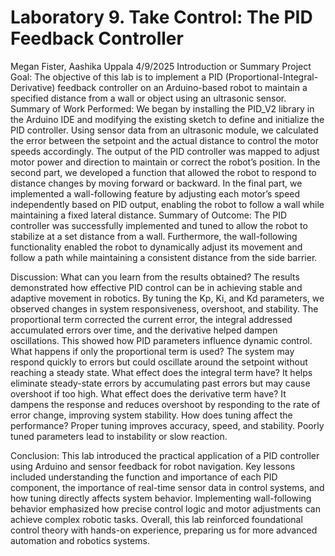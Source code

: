 # Laboratory 9. Take Control: The PID Feedback Controller
Megan Fister, Aashika Uppala
4/9/2025
Introduction or Summary
Project Goal:
The objective of this lab is to implement a PID (Proportional-Integral-Derivative) feedback controller on an Arduino-based robot to maintain a specified distance from a wall or object using an ultrasonic sensor.
Summary of Work Performed:
We began by installing the PID_V2 library in the Arduino IDE and modifying the existing sketch to define and initialize the PID controller. Using sensor data from an ultrasonic module, we calculated the error between the setpoint and the actual distance to control the motor speeds accordingly. The output of the PID controller was mapped to adjust motor power and direction to maintain or correct the robot’s position. In the second part, we developed a function that allowed the robot to respond to distance changes by moving forward or backward. In the final part, we implemented a wall-following feature by adjusting each motor’s speed independently based on PID output, enabling the robot to follow a wall while maintaining a fixed lateral distance.
Summary of Outcome:
The PID controller was successfully implemented and tuned to allow the robot to stabilize at a set distance from a wall. Furthermore, the wall-following functionality enabled the robot to dynamically adjust its movement and follow a path while maintaining a consistent distance from the side barrier.

Discussion:
What can you learn from the results obtained?
The results demonstrated how effective PID control can be in achieving stable and adaptive movement in robotics. By tuning the Kp, Ki, and Kd parameters, we observed changes in system responsiveness, overshoot, and stability. The proportional term corrected the current error, the integral addressed accumulated errors over time, and the derivative helped dampen oscillations. This showed how PID parameters influence dynamic control.
What happens if only the proportional term is used?
The system may respond quickly to errors but could oscillate around the setpoint without reaching a steady state.
What effect does the integral term have?
It helps eliminate steady-state errors by accumulating past errors but may cause overshoot if too high.
What effect does the derivative term have?
It dampens the response and reduces overshoot by responding to the rate of error change, improving system stability.
How does tuning affect the performance?
Proper tuning improves accuracy, speed, and stability. Poorly tuned parameters lead to instability or slow reaction.

Conclusion: 
This lab introduced the practical application of a PID controller using Arduino and sensor feedback for robot navigation. Key lessons included understanding the function and importance of each PID component, the importance of real-time sensor data in control systems, and how tuning directly affects system behavior. Implementing wall-following behavior emphasized how precise control logic and motor adjustments can achieve complex robotic tasks. Overall, this lab reinforced foundational control theory with hands-on experience, preparing us for more advanced automation and robotics systems.
